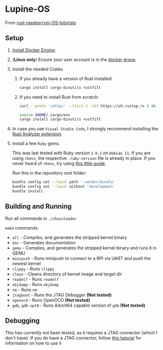 # Lupine-OS

From [rust-raspberrypi-OS-tutorials](https://github.com/rust-embedded/rust-raspberrypi-OS-tutorials)

## Setup

1. [Install Docker Engine][install docker].
1. (**Linux only**) Ensure your user account is in the [docker group].
2. Install the needed Crates
   1. If you already have a version of Rust installed:

      ```bash
      cargo install cargo-binutils rustfilt
      ```

   2. If you need to install Rust from scratch:

      ```bash
      curl --proto '=https' --tlsv1.2 -sSf https://sh.rustup.rs | sh

      source $HOME/.cargo/env
      cargo install cargo-binutils rustfilt
      ```

3. In case you use `Visual Studio Code`, I strongly recommend installing the [Rust Analyzer extension].
4. Install a few `Ruby` gems.

    This was last tested with Ruby version `3.0.2` on `Debian 11`. If you are using
    `rbenv`, the respective `.ruby-version` file is already in place. If you never heard of `rbenv`,
    try using [this little guide](https://stackoverflow.com/a/68118750).

    Run this in the repository root folder:

    ```bash
    bundle config set --local path '.vendor/bundle'
    bundle config set --local without 'development'
    bundle install
    ```

[install docker]: <https://docs.docker.com/engine/install/#server>
[docker group]: <https://docs.docker.com/engine/install/linux-postinstall/>
[Rust Analyzer extension]: <https://marketplace.visualstudio.com/items?itemName=matklad.rust-analyzer>

## Building and Running

Run all commands in `./chainloader`

`make` commands:

- `all` - Compiles, and generates the stripped kernel binary
- `doc` - Generates documentation
- `qemu` - Complies, and generates the stripped kernel binary and runs it in QEMU
- `minipush` - Runs minipush to connect to a RPI via UART and push the newest kernel
- `clippy` - Runs `clippy`
- `clean` - Cleans directory of kernel image and target dir
- `readelf` - Runs `readelf`
- `objdump` - Runs `objdump`
- `nm` - Runs `nm`
- `jtagboot` - Runs the JTAG Debugger **(Not tested)**
- `openocd` - Runs OpenOCD **(Not tested)**
- `gdb`, `gdb-opt0` - Runs AArch64 capable version of `gdb` **(Not tested)**

## Debugging

This has currently not been tested, as it requires a JTAG connector (which I don't have).
If you do have a JTAG connector, follow [this tutorial](https://github.com/rust-embedded/rust-raspberrypi-OS-tutorials/tree/master/08_hw_debug_JTAG) for information on how to use it

